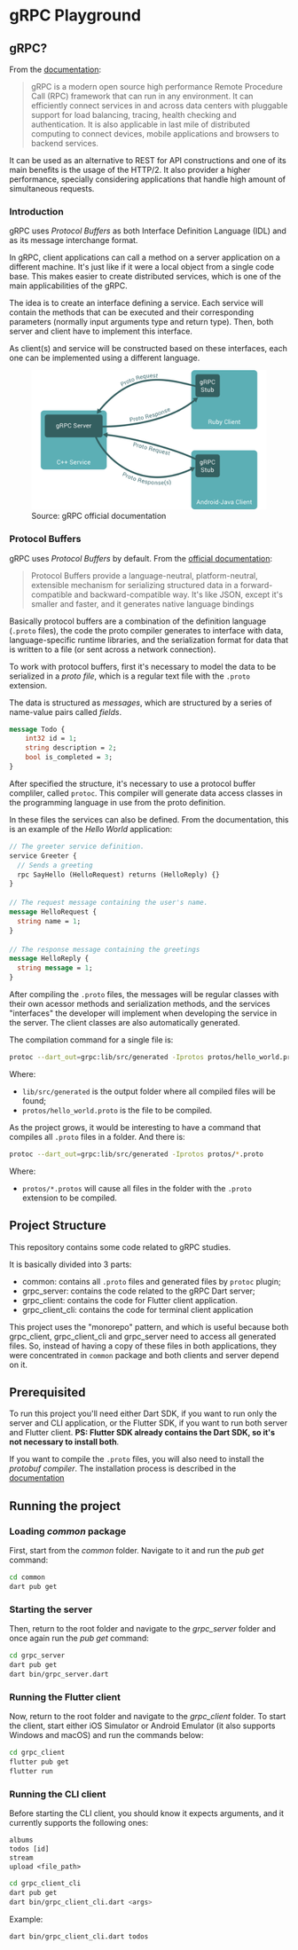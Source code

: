 # gRPC Playground

## gRPC?

From the [documentation](https://www.grpc.io):

> gRPC is a modern open source high performance Remote Procedure Call (RPC) framework that can run in any environment. It can efficiently connect services in and across data centers with pluggable support for load balancing, tracing, health checking and authentication. It is also applicable in last mile of distributed computing to connect devices, mobile applications and browsers to backend services.

It can be used as an alternative to REST for API constructions and one of its main benefits is the usage of the HTTP/2. It also provider a higher performance, specially considering applications that handle high amount of simultaneous requests.

### Introduction

gRPC uses _Protocol Buffers_ as both Interface Definition Language (IDL) and as its message interchange format.

In gRPC, client applications can call a method on a server application on a different machine. It's just like if it were a local object from a single code base. This makes easier to create distributed services, which is one of the main applicabilities of the gRPC.

The idea is to create an interface defining a service. Each service will contain the methods that can be executed and their corresponding parameters (normally input arguments type and return type). Then, both server and client have to implement this interface.

As client(s) and service will be constructed based on these interfaces, each one can be implemented using a different language.

<figure>
    <img src=".github/grpc_flow.svg" />
    <figcaption>Source: gRPC official documentation</figcaption>
</figure>

### Protocol Buffers

gRPC uses _Protocol Buffers_ by default. From the [official documentation](https://developers.google.com/protocol-buffers/docs/overview):

> Protocol Buffers provide a language-neutral, platform-neutral, extensible mechanism for serializing structured data in a forward-compatible and backward-compatible way. It's like JSON, except it's smaller and faster, and it generates native language bindings

Basically protocol buffers are a combination of the definition language (`.proto` files), the code the proto compiler generates to interface with data, language-specific runtime libraries, and the serialization format for data that is written to a file (or sent across a network connection).

To work with protocol buffers, first it's necessary to model the data to be serialized in a _proto file_, which is a regular text file with the `.proto` extension.

The data is structured as _messages_, which are structured by a series of name-value pairs called _fields_.

```protobuf
message Todo {
    int32 id = 1;
    string description = 2;
    bool is_completed = 3;
}
```

After specified the structure, it's necessary to use a protocol buffer compliler, called `protoc`. This compiler will generate data access classes in the programming language in use from the proto definition.

In these files the services can also be defined. From the documentation, this is an example of the _Hello World_ application:

```protobuf
// The greeter service definition.
service Greeter {
  // Sends a greeting
  rpc SayHello (HelloRequest) returns (HelloReply) {}
}

// The request message containing the user's name.
message HelloRequest {
  string name = 1;
}

// The response message containing the greetings
message HelloReply {
  string message = 1;
}
```

After compiling the `.proto` files, the messages will be regular classes with their own acessor methods and serialization methods, and the services "interfaces" the developer will implement when developing the service in the server. The client classes are also automatically generated.

The compilation command for a single file is:

```bash
protoc --dart_out=grpc:lib/src/generated -Iprotos protos/hello_world.proto
```

Where:

- `lib/src/generated` is the output folder where all compiled files will be found;
- `protos/hello_world.proto` is the file to be compiled.

As the project grows, it would be interesting to have a command that compiles all `.proto` files in a folder. And there is:

```bash
protoc --dart_out=grpc:lib/src/generated -Iprotos protos/*.proto
```

Where:

- `protos/*.protos` will cause all files in the folder with the `.proto` extension to be compiled.

## Project Structure

This repository contains some code related to gRPC studies.

It is basically divided into 3 parts:

- common: contains all `.proto` files and generated files by `protoc` plugin;
- grpc_server: contains the code related to the gRPC Dart server;
- grpc_client: contains the code for Flutter client application.
- grpc_client_cli: contains the code for terminal client application

This project uses the "monorepo" pattern, and which is useful because both grpc_client, grpc_client_cli and grpc_server need to access all generated files. So, instead of having a copy of these files in both applications, they were concentrated in `common` package and both clients and server depend on it.

## Prerequisited

To run this project you'll need either Dart SDK, if you want to run only the server and CLI application, or the Flutter SDK, if you want to run both server and Flutter client.
**PS: Flutter SDK already contains the Dart SDK, so it's not necessary to install both**.

If you want to compile the `.proto` files, you will also need to install the _protobuf compiler_. The installation process is described in the [documentation](https://www.grpc.io/docs/languages/dart/quickstart/)

## Running the project

### Loading _common_ package

First, start from the _common_ folder. Navigate to it and run the _pub get_ command:

```bash
cd common
dart pub get
```

### Starting the server

Then, return to the root folder and navigate to the _grpc_server_ folder and once again run the _pub get_ command:

```bash
cd grpc_server
dart pub get
dart bin/grpc_server.dart
```

### Running the Flutter client

Now, return to the root folder and navigate to the _grpc_client_ folder. To start the client, start either iOS Simulator or Android Emulator (it also supports Windows and macOS) and run the commands below:

```bash
cd grpc_client
flutter pub get
flutter run
```

### Running the CLI client

Before starting the CLI client, you should know it expects arguments, and it currently supports the following ones:

```
albums
todos [id]
stream
upload <file_path>
```

```bash
cd grpc_client_cli
dart pub get
dart bin/grpc_client_cli.dart <args>
```

Example:

```bash
dart bin/grpc_client_cli.dart todos
```
